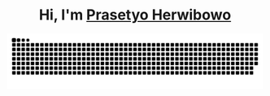 
<!--! Title !-->

<h1 align="center">Hi, I'm <a href="https://druxorey.github.io/druxorey/">Prasetyo Herwibowo</a></h1>


![snake](static/grid-snake.svg)





